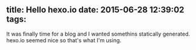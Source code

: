 title: Hello hexo.io
date: 2015-06-28 12:39:02
tags:
---
It was finally time for a blog and I wanted somethins statically generated. hexo.io seemed nice so that's what I'm using.

